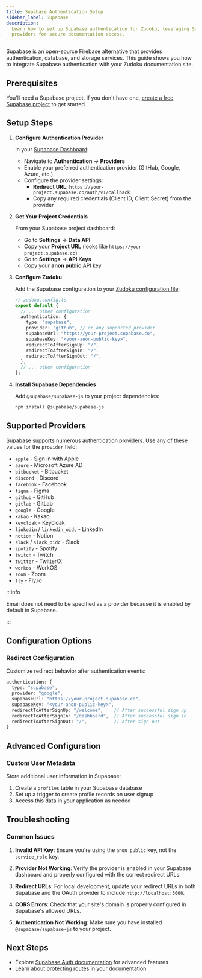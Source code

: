 ```yaml
---
title: Supabase Authentication Setup
sidebar_label: Supabase
description:
  Learn how to set up Supabase authentication for Zudoku, leveraging Supabase's built-in auth
  providers for secure documentation access.
---
```


Supabase is an open-source Firebase alternative that provides authentication, database, and storage
services. This guide shows you how to integrate Supabase authentication with your Zudoku
documentation site.

## Prerequisites

You'll need a Supabase project. If you don't have one,
[create a free Supabase project](https://supabase.com/dashboard) to get started.

## Setup Steps

<Stepper>

1. **Configure Authentication Provider**

   In your [Supabase Dashboard](https://supabase.com/dashboard):
   - Navigate to **Authentication** → **Providers**
   - Enable your preferred authentication provider (GitHub, Google, Azure, etc.)
   - Configure the provider settings:
     - **Redirect URL**: `https://your-project.supabase.co/auth/v1/callback`
     - Copy any required credentials (Client ID, Client Secret) from the provider

2. **Get Your Project Credentials**

   From your Supabase project dashboard:
   - Go to **Settings** → **Data API**
   - Copy your **Project URL** (looks like `https://your-project.supabase.co`)
   - Go to **Settings** → **API Keys**
   - Copy your **anon public** API key

3. **Configure Zudoku**

   Add the Supabase configuration to your [Zudoku configuration file](./overview.md):

   ```typescript
   // zudoku.config.ts
   export default {
     // ... other configuration
     authentication: {
       type: "supabase",
       provider: "github", // or any supported provider
       supabaseUrl: "https://your-project.supabase.co",
       supabaseKey: "<your-anon-public-key>",
       redirectToAfterSignUp: "/",
       redirectToAfterSignIn: "/",
       redirectToAfterSignOut: "/",
     },
     // ... other configuration
   };
   ```

4. **Install Supabase Dependencies**

   Add `@supabase/supabase-js` to your project dependencies:

   ```bash
   npm install @supabase/supabase-js
   ```

</Stepper>

## Supported Providers

Supabase supports numerous authentication providers. Use any of these values for the `provider`
field:

- `apple` - Sign in with Apple
- `azure` - Microsoft Azure AD
- `bitbucket` - Bitbucket
- `discord` - Discord
- `facebook` - Facebook
- `figma` - Figma
- `github` - GitHub
- `gitlab` - GitLab
- `google` - Google
- `kakao` - Kakao
- `keycloak` - Keycloak
- `linkedin` / `linkedin_oidc` - LinkedIn
- `notion` - Notion
- `slack` / `slack_oidc` - Slack
- `spotify` - Spotify
- `twitch` - Twitch
- `twitter` - Twitter/X
- `workos` - WorkOS
- `zoom` - Zoom
- `fly` - Fly.io

:::info

Email does not need to be specified as a provider because it is enabled by default in Supabase.

:::

## Configuration Options

### Redirect Configuration

Customize redirect behavior after authentication events:

```typescript
authentication: {
  type: "supabase",
  provider: "google",
  supabaseUrl: "https://your-project.supabase.co",
  supabaseKey: "<your-anon-public-key>",
  redirectToAfterSignUp: "/welcome",    // After successful sign up
  redirectToAfterSignIn: "/dashboard",  // After successful sign in
  redirectToAfterSignOut: "/",          // After sign out
}
```

## Advanced Configuration

### Custom User Metadata

Store additional user information in Supabase:

1. Create a `profiles` table in your Supabase database
2. Set up a trigger to create profile records on user signup
3. Access this data in your application as needed

## Troubleshooting

### Common Issues

1. **Invalid API Key**: Ensure you're using the `anon public` key, not the `service_role` key.

2. **Provider Not Working**: Verify the provider is enabled in your Supabase dashboard and properly
   configured with the correct redirect URLs.

3. **Redirect URLs**: For local development, update your redirect URLs in both Supabase and the
   OAuth provider to include `http://localhost:3000`.

4. **CORS Errors**: Check that your site's domain is properly configured in Supabase's allowed URLs.

5. **Authentication Not Working**: Make sure you have installed `@supabase/supabase-js` to your
   project.

## Next Steps

- Explore [Supabase Auth documentation](https://supabase.com/docs/guides/auth) for advanced features
- Learn about [protecting routes](./authentication.md#protected-routes) in your documentation
